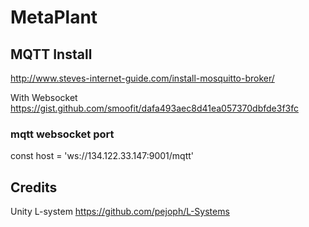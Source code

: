# MetaPlant


## MQTT Install
http://www.steves-internet-guide.com/install-mosquitto-broker/

With Websocket https://gist.github.com/smoofit/dafa493aec8d41ea057370dbfde3f3fc


### mqtt websocket port
const host = 'ws://134.122.33.147:9001/mqtt'


## Credits
Unity L-system https://github.com/pejoph/L-Systems
